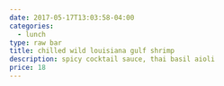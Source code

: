 ```yaml
---
date: 2017-05-17T13:03:58-04:00
categories:
  - lunch
type: raw bar
title: chilled wild louisiana gulf shrimp
description: spicy cocktail sauce, thai basil aioli
price: 18
---
```


